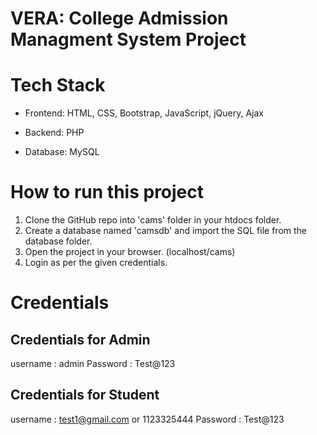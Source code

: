 # VERA: College Admission Managment System Project

# Tech Stack

* Frontend: HTML, CSS, Bootstrap, JavaScript, jQuery, Ajax

* Backend: PHP

* Database: MySQL

# How to run this project

1. Clone the GitHub repo into 'cams' folder in your htdocs folder.
2. Create a database named 'camsdb' and import the SQL file from the database folder.
3. Open the project in your browser. (localhost/cams)
4. Login as per the given credentials.


# Credentials 

## Credentials for Admin
username : admin
Password : Test@123

## Credentials for Student

username : test1@gmail.com or  1123325444
Password : Test@123




